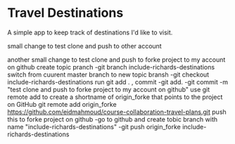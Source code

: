 # Travel Destinations

A simple app to keep track of destinations I'd like to visit.

small change to test clone and push to other account

another small change to test clone and push to forke project to my account on github
	create topic pranch
		-git branch include-richards-destinations
	switch from cuurent master branch to new topic bransh
		-git checkout include-richards-destinations
	run git add . , commit 
		-git add.
		-git commit -m "test clone and push to forke project to my account on github"
	use git remote add to create a shortname of origin_forke that points to the project on GitHub
		 git remote add origin_forke https://github.com/eidmahmoud/course-collaboration-travel-plans.git
    push this to forke project on github
		-go to github and create tobic branch with name "include-richards-destinations"
		-git push origin_forke include-richards-destinations